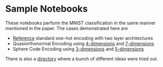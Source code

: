 # Sample Notebooks

These notebooks perform the MNIST classification in the same manner mentioned in the paper. The cases demonstrated here are

   * [Reference](reference.ipynb) standard one-hot encoding with two layer architectures
   * Quasiorthonormal Encoding using [4-dimensions](qo4.ipynb) and [7-dimensions](qo7.ipynb)
   * Sphere Code Encoding using [3-dimensions](sc3.ipynb) and [5-dimensions](sc5.ipynb)

There is also a [directory](for_fun) where a bunch of different ideas were tried out.

   